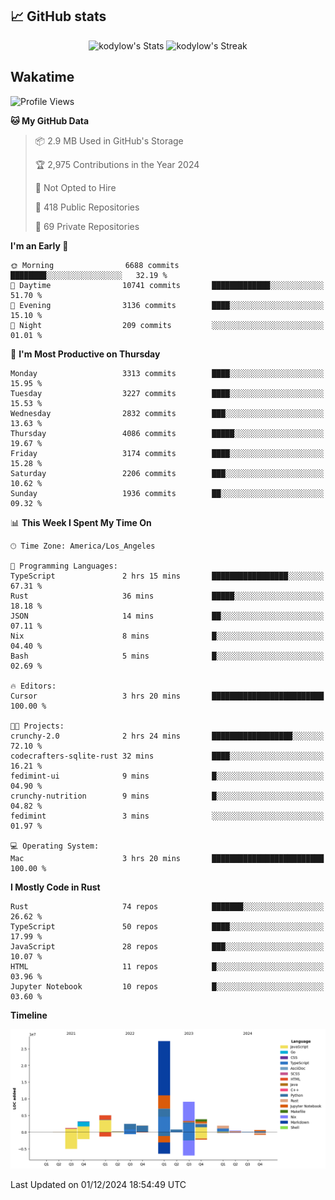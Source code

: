 ## 📈 GitHub stats
<!--START_SECTION:github-->
<div class="badges-githubstats">
  <p align="center">
    <img src="https://github-readme-stats.vercel.app/api?username=kodylow&theme=tokyonight&show_icons=true&hide_border=true&count_private=true" alt="kodylow's Stats" height="165">
    <img src="https://github-readme-streak-stats.herokuapp.com/?user=kodylow&theme=tokyonight&hide_border=true" alt="kodylow's Streak" height="165">
  </p>
</div>
<!--END_SECTION:github-->

## Wakatime 
<!--START_SECTION:waka-->
![Profile Views](http://img.shields.io/badge/Profile%20Views-8-blue)

**🐱 My GitHub Data** 

> 📦 2.9 MB Used in GitHub's Storage 
 > 
> 🏆 2,975 Contributions in the Year 2024
 > 
> 🚫 Not Opted to Hire
 > 
> 📜 418 Public Repositories 
 > 
> 🔑 69 Private Repositories 
 > 
**I'm an Early 🐤** 

```text
🌞 Morning                6688 commits        ████████░░░░░░░░░░░░░░░░░   32.19 % 
🌆 Daytime                10741 commits       █████████████░░░░░░░░░░░░   51.70 % 
🌃 Evening                3136 commits        ████░░░░░░░░░░░░░░░░░░░░░   15.10 % 
🌙 Night                  209 commits         ░░░░░░░░░░░░░░░░░░░░░░░░░   01.01 % 
```
📅 **I'm Most Productive on Thursday** 

```text
Monday                   3313 commits        ████░░░░░░░░░░░░░░░░░░░░░   15.95 % 
Tuesday                  3227 commits        ████░░░░░░░░░░░░░░░░░░░░░   15.53 % 
Wednesday                2832 commits        ███░░░░░░░░░░░░░░░░░░░░░░   13.63 % 
Thursday                 4086 commits        █████░░░░░░░░░░░░░░░░░░░░   19.67 % 
Friday                   3174 commits        ████░░░░░░░░░░░░░░░░░░░░░   15.28 % 
Saturday                 2206 commits        ███░░░░░░░░░░░░░░░░░░░░░░   10.62 % 
Sunday                   1936 commits        ██░░░░░░░░░░░░░░░░░░░░░░░   09.32 % 
```


📊 **This Week I Spent My Time On** 

```text
🕑︎ Time Zone: America/Los_Angeles

💬 Programming Languages: 
TypeScript               2 hrs 15 mins       █████████████████░░░░░░░░   67.31 % 
Rust                     36 mins             █████░░░░░░░░░░░░░░░░░░░░   18.18 % 
JSON                     14 mins             ██░░░░░░░░░░░░░░░░░░░░░░░   07.11 % 
Nix                      8 mins              █░░░░░░░░░░░░░░░░░░░░░░░░   04.40 % 
Bash                     5 mins              █░░░░░░░░░░░░░░░░░░░░░░░░   02.69 % 

🔥 Editors: 
Cursor                   3 hrs 20 mins       █████████████████████████   100.00 % 

🐱‍💻 Projects: 
crunchy-2.0              2 hrs 24 mins       ██████████████████░░░░░░░   72.10 % 
codecrafters-sqlite-rust 32 mins             ████░░░░░░░░░░░░░░░░░░░░░   16.21 % 
fedimint-ui              9 mins              █░░░░░░░░░░░░░░░░░░░░░░░░   04.90 % 
crunchy-nutrition        9 mins              █░░░░░░░░░░░░░░░░░░░░░░░░   04.82 % 
fedimint                 3 mins              ░░░░░░░░░░░░░░░░░░░░░░░░░   01.97 % 

💻 Operating System: 
Mac                      3 hrs 20 mins       █████████████████████████   100.00 % 
```

**I Mostly Code in Rust** 

```text
Rust                     74 repos            ███████░░░░░░░░░░░░░░░░░░   26.62 % 
TypeScript               50 repos            ████░░░░░░░░░░░░░░░░░░░░░   17.99 % 
JavaScript               28 repos            ███░░░░░░░░░░░░░░░░░░░░░░   10.07 % 
HTML                     11 repos            █░░░░░░░░░░░░░░░░░░░░░░░░   03.96 % 
Jupyter Notebook         10 repos            █░░░░░░░░░░░░░░░░░░░░░░░░   03.60 % 
```



**Timeline**

![Lines of Code chart](https://raw.githubusercontent.com/Kodylow/Kodylow/master/assets/bar_graph.png)


 Last Updated on 01/12/2024 18:54:49 UTC
<!--END_SECTION:waka-->
